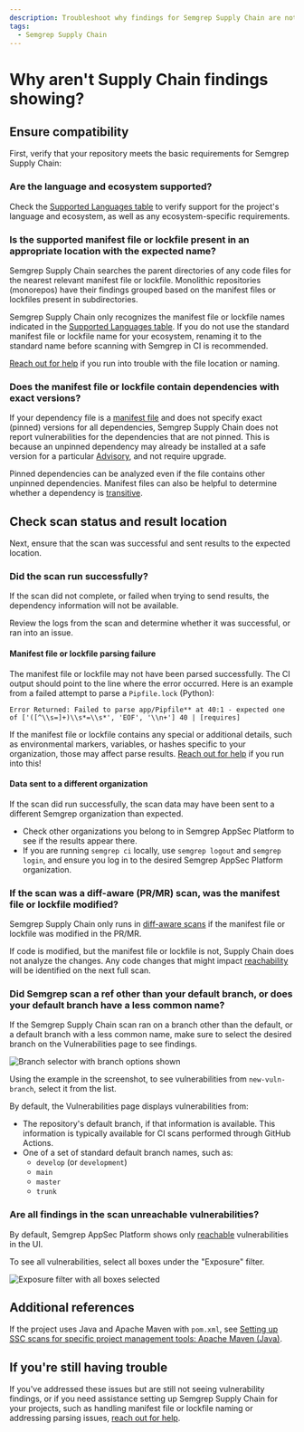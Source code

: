 ```yaml
---
description: Troubleshoot why findings for Semgrep Supply Chain are not showing.
tags:
  - Semgrep Supply Chain
---
```

# Why aren't Supply Chain findings showing?

## Ensure compatibility

First, verify that your repository meets the basic requirements for Semgrep Supply Chain:

### Are the language and ecosystem supported?

Check the [Supported Languages table](/supported-languages#semgrep-supply-chain) to verify support for the project's language and ecosystem, as well as any ecosystem-specific requirements.

###  Is the supported manifest file or lockfile present in an appropriate location with the expected name?

Semgrep Supply Chain searches the parent directories of any code files for the nearest relevant manifest file or lockfile. Monolithic repositories (monorepos) have their findings grouped based on the manifest files or lockfiles present in subdirectories.

Semgrep Supply Chain only recognizes the manifest file or lockfile names indicated in the [Supported Languages table](/supported-languages#semgrep-supply-chain).
If you do not use the standard manifest file or lockfile name for your ecosystem, renaming it to the standard name before scanning with Semgrep in CI is recommended.

[Reach out for help](#if-youre-still-having-trouble) if you run into trouble with the file location or naming.

### Does the manifest file or lockfile contain dependencies with exact versions?

If your dependency file is a [manifest file](/docs/semgrep-supply-chain/glossary#manifest-file) and does not specify exact (pinned) versions for all dependencies, Semgrep Supply Chain does not report vulnerabilities for the dependencies that are not pinned. This is because an unpinned dependency may already be installed at a safe version for a particular [Advisory](/docs/semgrep-supply-chain/glossary#advisory), and not require upgrade.

Pinned dependencies can be analyzed even if the file contains other unpinned dependencies. Manifest files can also be helpful to determine whether a dependency is [transitive](/docs/semgrep-supply-chain/glossary#transitive-or-indirect-dependency).

## Check scan status and result location

Next, ensure that the scan was successful and sent results to the expected location.

### Did the scan run successfully?

If the scan did not complete, or failed when trying to send results, the dependency information will not be available.

Review the logs from the scan and determine whether it was successful, or ran into an issue.

#### Manifest file or lockfile parsing failure

The manifest file or lockfile may not have been parsed successfully. The CI output should point to the line where the error occurred. Here is an example from a failed attempt to parse a `Pipfile.lock` (Python):

```
Error Returned: Failed to parse app/Pipfile** at 40:1 - expected one of ['([^\\s=]+)\\s*=\\s*', 'EOF', '\\n+'] 40 | [requires]
```

If the manifest file or lockfile contains any special or additional details, such as environmental markers, variables, or hashes specific to your organization, those may affect parse results. [Reach out for help](#if-youre-still-having-trouble) if you run into this!

#### Data sent to a different organization

If the scan did run successfully, the scan data may have been sent to a different Semgrep organization than expected.

* Check other organizations you belong to in Semgrep AppSec Platform to see if the results appear there.
* If you are running `semgrep ci` locally, use `semgrep logout` and `semgrep login`, and ensure you log in to the desired Semgrep AppSec Platform organization.

### If the scan was a diff-aware (PR/MR) scan, was the manifest file or lockfile modified?

Semgrep Supply Chain only runs in [diff-aware scans](/deployment/customize-ci-jobs#set-up-diff-aware-scans) if the manifest file or lockfile was modified in the PR/MR.

If code is modified, but the manifest file or lockfile is not, Supply Chain does not analyze the changes. Any code changes that might impact [reachability](/docs/semgrep-supply-chain/glossary#reachability) will be identified on the next full scan.

### Did Semgrep scan a ref other than your default branch, or does your default branch have a less common name?

If the Semgrep Supply Chain scan ran on a branch other than the default, or a default branch with a less common name, make sure to select the desired branch on the Vulnerabilities page to see findings.

![Branch selector with branch options shown](/img/kb/ssc-branch-selector.png)

Using the example in the screenshot, to see vulnerabilities from `new-vuln-branch`, select it from the list.

By default, the Vulnerabilities page displays vulnerabilities from:

* The repository's default branch, if that information is available. This information is typically available for CI scans performed through GitHub Actions.
* One of a set of standard default branch names, such as:
  * `develop` (or `development`)
  * `main`
  * `master`
  * `trunk`

### Are all findings in the scan unreachable vulnerabilities?

By default, Semgrep AppSec Platform shows only [reachable](/docs/semgrep-supply-chain/glossary#reachability) vulnerabilities in the UI. 

To see all vulnerabilities, select all boxes under the "Exposure" filter.

![Exposure filter with all boxes selected](/img/kb/ssc-vuln-filter.png)

## Additional references

If the project uses Java and Apache Maven with `pom.xml`, see [Setting up SSC scans for specific project management tools:
Apache Maven (Java)](/semgrep-supply-chain/setup-maven).

## If you're still having trouble

If you've addressed these issues but are still not seeing vulnerability findings, or if you need assistance setting up Semgrep Supply Chain for your projects, such as handling manifest file or lockfile naming or addressing parsing issues, [reach out for help](/docs/support).
